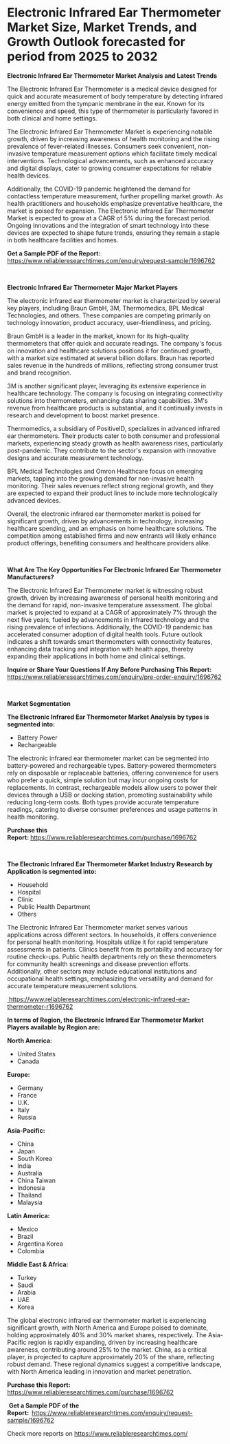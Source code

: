 <p><h1>Electronic Infrared Ear Thermometer Market Size, Market Trends, and Growth Outlook forecasted for period from 2025 to 2032</h1></p><p><strong>Electronic Infrared Ear Thermometer Market Analysis and Latest Trends</strong></p>
<p><p>The Electronic Infrared Ear Thermometer is a medical device designed for quick and accurate measurement of body temperature by detecting infrared energy emitted from the tympanic membrane in the ear. Known for its convenience and speed, this type of thermometer is particularly favored in both clinical and home settings.</p><p>The Electronic Infrared Ear Thermometer Market is experiencing notable growth, driven by increasing awareness of health monitoring and the rising prevalence of fever-related illnesses. Consumers seek convenient, non-invasive temperature measurement options which facilitate timely medical interventions. Technological advancements, such as enhanced accuracy and digital displays, cater to growing consumer expectations for reliable health devices.</p><p>Additionally, the COVID-19 pandemic heightened the demand for contactless temperature measurement, further propelling market growth. As health practitioners and households emphasize preventative healthcare, the market is poised for expansion. The Electronic Infrared Ear Thermometer Market is expected to grow at a CAGR of 5% during the forecast period. Ongoing innovations and the integration of smart technology into these devices are expected to shape future trends, ensuring they remain a staple in both healthcare facilities and homes.</p></p>
<p><strong>Get a Sample PDF of the Report:&nbsp;</strong> <a href="https://www.reliableresearchtimes.com/enquiry/request-sample/1696762?utm_campaign=3227&utm_medium=2&utm_source=Github&utm_content=ia&utm_term=27032025&utm_id=electronic-infrared-ear-thermometer">https://www.reliableresearchtimes.com/enquiry/request-sample/1696762</a></p>
<p>&nbsp;</p>
<p><strong>Electronic Infrared Ear Thermometer Major Market Players</strong></p>
<p><p>The electronic infrared ear thermometer market is characterized by several key players, including Braun GmbH, 3M, Thermomedics, BPL Medical Technologies, and others. These companies are competing primarily on technology innovation, product accuracy, user-friendliness, and pricing.</p><p>Braun GmbH is a leader in the market, known for its high-quality thermometers that offer quick and accurate readings. The company's focus on innovation and healthcare solutions positions it for continued growth, with a market size estimated at several billion dollars. Braun has reported sales revenue in the hundreds of millions, reflecting strong consumer trust and brand recognition.</p><p>3M is another significant player, leveraging its extensive experience in healthcare technology. The company is focusing on integrating connectivity solutions into thermometers, enhancing data sharing capabilities. 3M's revenue from healthcare products is substantial, and it continually invests in research and development to boost market presence.</p><p>Thermomedics, a subsidiary of PositiveID, specializes in advanced infrared ear thermometers. Their products cater to both consumer and professional markets, experiencing steady growth as health awareness rises, particularly post-pandemic. They contribute to the sector's expansion with innovative designs and accurate measurement technology.</p><p>BPL Medical Technologies and Omron Healthcare focus on emerging markets, tapping into the growing demand for non-invasive health monitoring. Their sales revenues reflect strong regional growth, and they are expected to expand their product lines to include more technologically advanced devices.</p><p>Overall, the electronic infrared ear thermometer market is poised for significant growth, driven by advancements in technology, increasing healthcare spending, and an emphasis on home healthcare solutions. The competition among established firms and new entrants will likely enhance product offerings, benefiting consumers and healthcare providers alike.</p></p>
<p>&nbsp;</p>
<p><strong>What Are The Key Opportunities For Electronic Infrared Ear Thermometer Manufacturers?</strong></p>
<p><p>The Electronic Infrared Ear Thermometer market is witnessing robust growth, driven by increasing awareness of personal health monitoring and the demand for rapid, non-invasive temperature assessment. The global market is projected to expand at a CAGR of approximately 7% through the next five years, fueled by advancements in infrared technology and the rising prevalence of infections. Additionally, the COVID-19 pandemic has accelerated consumer adoption of digital health tools. Future outlook indicates a shift towards smart thermometers with connectivity features, enhancing data tracking and integration with health apps, thereby expanding their applications in both home and clinical settings.</p></p>
<p><strong>Inquire or Share Your Questions If Any Before Purchasing This Report:</strong> <a href="https://www.reliableresearchtimes.com/enquiry/pre-order-enquiry/1696762?utm_campaign=3227&utm_medium=2&utm_source=Github&utm_content=ia&utm_term=27032025&utm_id=electronic-infrared-ear-thermometer">https://www.reliableresearchtimes.com/enquiry/pre-order-enquiry/1696762</a></p>
<p>&nbsp;</p>
<p><strong>Market Segmentation</strong></p>
<p><strong>The Electronic Infrared Ear Thermometer Market Analysis by types is segmented into:</strong></p>
<p><ul><li>Battery Power</li><li>Rechargeable</li></ul></p>
<p><p>The electronic infrared ear thermometer market can be segmented into battery-powered and rechargeable types. Battery-powered thermometers rely on disposable or replaceable batteries, offering convenience for users who prefer a quick, simple solution but may incur ongoing costs for replacements. In contrast, rechargeable models allow users to power their devices through a USB or docking station, promoting sustainability while reducing long-term costs. Both types provide accurate temperature readings, catering to diverse consumer preferences and usage patterns in health monitoring.</p></p>
<p><strong>Purchase this Report:&nbsp;</strong><a href="https://www.reliableresearchtimes.com/purchase/1696762?utm_campaign=3227&utm_medium=2&utm_source=Github&utm_content=ia&utm_term=27032025&utm_id=electronic-infrared-ear-thermometer">https://www.reliableresearchtimes.com/purchase/1696762</a></p>
<p>&nbsp;</p>
<p><strong>The Electronic Infrared Ear Thermometer Market Industry Research by Application is segmented into:</strong></p>
<p><ul><li>Household</li><li>Hospital</li><li>Clinic</li><li>Public Health Department</li><li>Others</li></ul></p>
<p><p>The Electronic Infrared Ear Thermometer market serves various applications across different sectors. In households, it offers convenience for personal health monitoring. Hospitals utilize it for rapid temperature assessments in patients. Clinics benefit from its portability and accuracy for routine check-ups. Public health departments rely on these thermometers for community health screenings and disease prevention efforts. Additionally, other sectors may include educational institutions and occupational health settings, emphasizing the versatility and demand for accurate temperature measurement solutions.</p></p>
<p><a href="https://www.reliableresearchtimes.com/electronic-infrared-ear-thermometer-r1696762?utm_campaign=3227&utm_medium=2&utm_source=Github&utm_content=ia&utm_term=27032025&utm_id=electronic-infrared-ear-thermometer">&nbsp;https://www.reliableresearchtimes.com/electronic-infrared-ear-thermometer-r1696762</a></p>
<p><strong>In terms of Region, the Electronic Infrared Ear Thermometer Market Players available by Region are:</strong></p>
<p>
    <p> <strong> North America: </strong>
        <ul>
            <li>United States</li>
            <li>Canada</li>
        </ul>
        </p> 
    <p> <strong> Europe: </strong>
        <ul>
            <li>Germany</li>
            <li>France</li>
            <li>U.K.</li>
            <li>Italy</li>
            <li>Russia</li>
        </ul>
        </p> 
    <p> <strong> Asia-Pacific: </strong>
        <ul>
            <li>China</li>
            <li>Japan</li>
            <li>South Korea</li>
            <li>India</li>
            <li>Australia</li>
            <li>China Taiwan</li>
            <li>Indonesia</li>
            <li>Thailand</li>
            <li>Malaysia</li>
        </ul>
        </p> 
    <p> <strong> Latin America: </strong>
        <ul>
            <li>Mexico</li>
            <li>Brazil</li>
            <li>Argentina Korea</li>
            <li>Colombia</li>
        </ul>
        </p> 
    <p> <strong> Middle East & Africa: </strong>
        <ul>
            <li>Turkey</li>
            <li>Saudi</li>
            <li>Arabia</li>
            <li>UAE</li>
            <li>Korea</li>
        </ul>
    </p>
    </p>
<p><p>The global electronic infrared ear thermometer market is experiencing significant growth, with North America and Europe poised to dominate, holding approximately 40% and 30% market shares, respectively. The Asia-Pacific region is rapidly expanding, driven by increasing healthcare awareness, contributing around 25% to the market. China, as a critical player, is projected to capture approximately 20% of the share, reflecting robust demand. These regional dynamics suggest a competitive landscape, with North America leading in innovation and market penetration.</p></p>
<p><strong>Purchase this Report: </strong><a href="https://www.reliableresearchtimes.com/purchase/1696762?utm_campaign=3227&utm_medium=2&utm_source=Github&utm_content=ia&utm_term=27032025&utm_id=electronic-infrared-ear-thermometer">https://www.reliableresearchtimes.com/purchase/1696762</a></p>
<p>&nbsp;<strong>Get a Sample PDF of the Report:&nbsp;&nbsp;</strong><a href="https://www.reliableresearchtimes.com/enquiry/request-sample/1696762?utm_campaign=3227&utm_medium=2&utm_source=Github&utm_content=ia&utm_term=27032025&utm_id=electronic-infrared-ear-thermometer">https://www.reliableresearchtimes.com/enquiry/request-sample/1696762</a></p>
<p><strong></strong></p>
<p>Check more reports on <a href="https://www.reliableresearchtimes.com/?utm_campaign=3227&utm_medium=2&utm_source=Github&utm_content=ia&utm_term=27032025&utm_id=electronic-infrared-ear-thermometer">https://www.reliableresearchtimes.com/</a></p>